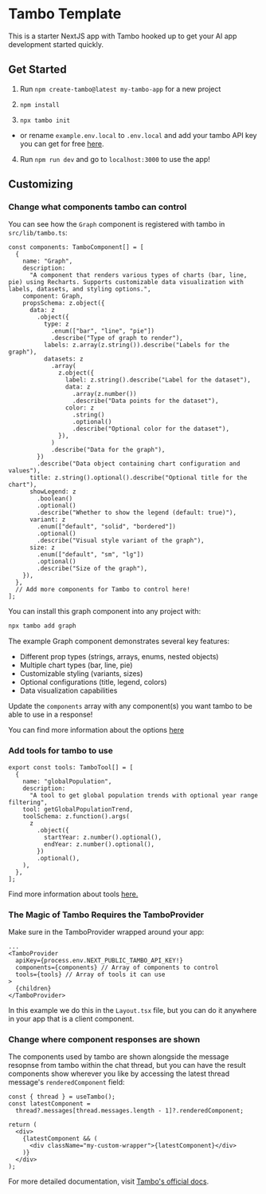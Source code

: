 # Tambo Template

This is a starter NextJS app with Tambo hooked up to get your AI app development started quickly.

## Get Started

1. Run `npm create-tambo@latest my-tambo-app` for a new project

2. `npm install`

3. `npx tambo init`

- or rename `example.env.local` to `.env.local` and add your tambo API key you can get for free [here](https://tambo.co/dashboard).

4. Run `npm run dev` and go to `localhost:3000` to use the app!

## Customizing

### Change what components tambo can control

You can see how the `Graph` component is registered with tambo in `src/lib/tambo.ts`:

```tsx
const components: TamboComponent[] = [
  {
    name: "Graph",
    description:
      "A component that renders various types of charts (bar, line, pie) using Recharts. Supports customizable data visualization with labels, datasets, and styling options.",
    component: Graph,
    propsSchema: z.object({
      data: z
        .object({
          type: z
            .enum(["bar", "line", "pie"])
            .describe("Type of graph to render"),
          labels: z.array(z.string()).describe("Labels for the graph"),
          datasets: z
            .array(
              z.object({
                label: z.string().describe("Label for the dataset"),
                data: z
                  .array(z.number())
                  .describe("Data points for the dataset"),
                color: z
                  .string()
                  .optional()
                  .describe("Optional color for the dataset"),
              }),
            )
            .describe("Data for the graph"),
        })
        .describe("Data object containing chart configuration and values"),
      title: z.string().optional().describe("Optional title for the chart"),
      showLegend: z
        .boolean()
        .optional()
        .describe("Whether to show the legend (default: true)"),
      variant: z
        .enum(["default", "solid", "bordered"])
        .optional()
        .describe("Visual style variant of the graph"),
      size: z
        .enum(["default", "sm", "lg"])
        .optional()
        .describe("Size of the graph"),
    }),
  },
  // Add more components for Tambo to control here!
];
```

You can install this graph component into any project with:

```bash
npx tambo add graph
```

The example Graph component demonstrates several key features:

- Different prop types (strings, arrays, enums, nested objects)
- Multiple chart types (bar, line, pie)
- Customizable styling (variants, sizes)
- Optional configurations (title, legend, colors)
- Data visualization capabilities

Update the `components` array with any component(s) you want tambo to be able to use in a response!

You can find more information about the options [here](https://tambo.co/docs/concepts/registering-components)

### Add tools for tambo to use

```tsx
export const tools: TamboTool[] = [
  {
    name: "globalPopulation",
    description:
      "A tool to get global population trends with optional year range filtering",
    tool: getGlobalPopulationTrend,
    toolSchema: z.function().args(
      z
        .object({
          startYear: z.number().optional(),
          endYear: z.number().optional(),
        })
        .optional(),
    ),
  },
];
```

Find more information about tools [here.](https://tambo.co/docs/concepts/tools)

### The Magic of Tambo Requires the TamboProvider

Make sure in the TamboProvider wrapped around your app:

```tsx
...
<TamboProvider
  apiKey={process.env.NEXT_PUBLIC_TAMBO_API_KEY!}
  components={components} // Array of components to control
  tools={tools} // Array of tools it can use
>
  {children}
</TamboProvider>
```

In this example we do this in the `Layout.tsx` file, but you can do it anywhere in your app that is a client component.

### Change where component responses are shown

The components used by tambo are shown alongside the message resopnse from tambo within the chat thread, but you can have the result components show wherever you like by accessing the latest thread message's `renderedComponent` field:

```tsx
const { thread } = useTambo();
const latestComponent =
  thread?.messages[thread.messages.length - 1]?.renderedComponent;

return (
  <div>
    {latestComponent && (
      <div className="my-custom-wrapper">{latestComponent}</div>
    )}
  </div>
);
```

For more detailed documentation, visit [Tambo's official docs](https://tambo.co/docs).
